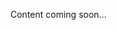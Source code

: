 <!--<meta>
{
    "title":"Device Tagging",
    "description":"Learn more about Device Tagging.",
    "date": "2019/11/04",
    "tag":["Device Tagging"]
}
</meta>-->
Content coming soon...
